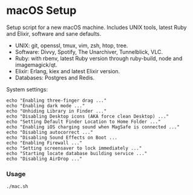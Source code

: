 # macOS Setup
Setup script for a new macOS machine. Includes UNIX tools, latest Ruby and Elixir, software and sane defaults.

- UNIX: git, openssl, tmux, vim, zsh, htop, tree.
- Software: Divvy, Spotify, The Unarchiver, Tunnelblick, VLC.
- Ruby: with rbenv, latest Ruby version through ruby-build, node and imagemagick/qt.
- Elixir: Erlang, kiex and latest Elixir version.
- Databases: Postgres and Redis.

System settings:
```
echo "Enabling three-finger drag ..."
echo "Enabling dark mode ..."
echo "Unhiding Library in Finder ..."
echo "Disabling Desktop icons (AKA force clean Desktop) ..."
echo "Setting Default Finder Location to Home Folder ..."
echo "Enabling iOS charging sound when MagSafe is connected ..."
echo "Disabling autocorrect ..."
echo "Disabling Sound Effects on Boot ...
echo "Enabling Firewall ..."
echo "Setting screensaver to lock immediately ..."
echo "Starting locate database building service ..."
echo "Disabling AirDrop ..."
```

### Usage
```
./mac.sh
```
